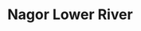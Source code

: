 ---
title: "Nagor Lower River"
title_bn: "নিম্ন নাগর নদী"
description: "This river coming out from Korotoya river at Shibganj Upazilla (Bogra). Then first flows north – west and after turned into north to patch up with Atrai river at Singra Upazilla (Natore).
This river demarcated the boundary line of Atrai and Singra Upazilla. Length of this river is 105 km."
---